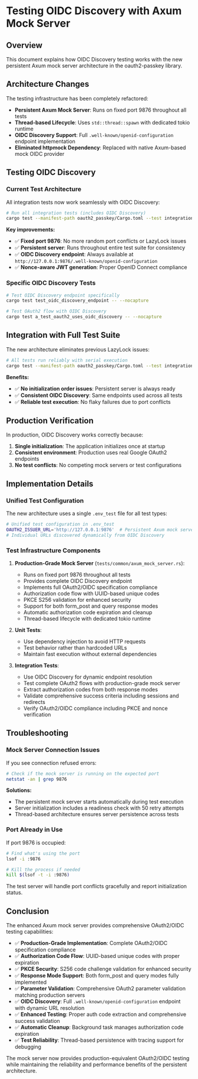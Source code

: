 # Testing OIDC Discovery with Axum Mock Server

## Overview

This document explains how OIDC Discovery testing works with the new persistent Axum mock server architecture in the oauth2-passkey library.

## Architecture Changes

The testing infrastructure has been completely refactored:

- **Persistent Axum Mock Server**: Runs on fixed port 9876 throughout all tests
- **Thread-based Lifecycle**: Uses `std::thread::spawn` with dedicated tokio runtime
- **OIDC Discovery Support**: Full `.well-known/openid-configuration` endpoint implementation
- **Eliminated httpmock Dependency**: Replaced with native Axum-based mock OIDC provider

## Testing OIDC Discovery

### Current Test Architecture

All integration tests now work seamlessly with OIDC Discovery:

```bash
# Run all integration tests (includes OIDC Discovery)
cargo test --manifest-path oauth2_passkey/Cargo.toml --test integration
```

**Key improvements:**
- ✅ **Fixed port 9876**: No more random port conflicts or LazyLock issues
- ✅ **Persistent server**: Runs throughout entire test suite for consistency
- ✅ **OIDC Discovery endpoint**: Always available at `http://127.0.0.1:9876/.well-known/openid-configuration`
- ✅ **Nonce-aware JWT generation**: Proper OpenID Connect compliance

### Specific OIDC Discovery Tests

```bash
# Test OIDC Discovery endpoint specifically
cargo test test_oidc_discovery_endpoint -- --nocapture

# Test OAuth2 flow with OIDC Discovery
cargo test a_test_oauth2_uses_oidc_discovery -- --nocapture
```

## Integration with Full Test Suite

The new architecture eliminates previous LazyLock issues:

```bash
# All tests run reliably with serial execution
cargo test --manifest-path oauth2_passkey/Cargo.toml --test integration -- --test-threads=1
```

**Benefits:**
- ✅ **No initialization order issues**: Persistent server is always ready
- ✅ **Consistent OIDC Discovery**: Same endpoints used across all tests
- ✅ **Reliable test execution**: No flaky failures due to port conflicts

## Production Verification

In production, OIDC Discovery works correctly because:

1. **Single initialization**: The application initializes once at startup
2. **Consistent environment**: Production uses real Google OAuth2 endpoints
3. **No test conflicts**: No competing mock servers or test configurations

## Implementation Details

### Unified Test Configuration

The new architecture uses a single `.env_test` file for all test types:

```bash
# Unified test configuration in .env_test
OAUTH2_ISSUER_URL='http://127.0.0.1:9876'  # Persistent Axum mock server
# Individual URLs discovered dynamically from OIDC Discovery
```

### Test Infrastructure Components

1. **Production-Grade Mock Server** (`tests/common/axum_mock_server.rs`):
   - Runs on fixed port 9876 throughout all tests
   - Provides complete OIDC Discovery endpoint
   - Implements full OAuth2/OIDC specification compliance
   - Authorization code flow with UUID-based unique codes
   - PKCE S256 validation for enhanced security
   - Support for both form_post and query response modes
   - Automatic authorization code expiration and cleanup
   - Thread-based lifecycle with dedicated tokio runtime

2. **Unit Tests**:
   - Use dependency injection to avoid HTTP requests
   - Test behavior rather than hardcoded URLs
   - Maintain fast execution without external dependencies

3. **Integration Tests**:
   - Use OIDC Discovery for dynamic endpoint resolution
   - Test complete OAuth2 flows with production-grade mock server
   - Extract authorization codes from both response modes
   - Validate comprehensive success criteria including sessions and redirects
   - Verify OAuth2/OIDC compliance including PKCE and nonce verification

## Troubleshooting

### Mock Server Connection Issues

If you see connection refused errors:

```bash
# Check if the mock server is running on the expected port
netstat -an | grep 9876
```

**Solutions:**
- The persistent mock server starts automatically during test execution
- Server initialization includes a readiness check with 50 retry attempts
- Thread-based architecture ensures server persistence across tests

### Port Already in Use

If port 9876 is occupied:

```bash
# Find what's using the port
lsof -i :9876

# Kill the process if needed
kill $(lsof -t -i :9876)
```

The test server will handle port conflicts gracefully and report initialization status.

## Conclusion

The enhanced Axum mock server provides comprehensive OAuth2/OIDC testing capabilities:

- ✅ **Production-Grade Implementation**: Complete OAuth2/OIDC specification compliance
- ✅ **Authorization Code Flow**: UUID-based unique codes with proper expiration
- ✅ **PKCE Security**: S256 code challenge validation for enhanced security
- ✅ **Response Mode Support**: Both form_post and query modes fully implemented
- ✅ **Parameter Validation**: Comprehensive OAuth2 parameter validation matching production servers
- ✅ **OIDC Discovery**: Full `.well-known/openid-configuration` endpoint with dynamic URL resolution
- ✅ **Enhanced Testing**: Proper auth code extraction and comprehensive success validation
- ✅ **Automatic Cleanup**: Background task manages authorization code expiration
- ✅ **Test Reliability**: Thread-based persistence with tracing support for debugging

The mock server now provides production-equivalent OAuth2/OIDC testing while maintaining the reliability and performance benefits of the persistent architecture.
